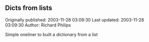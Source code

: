 ## Dicts from lists 
Originally published: 2003-11-28 03:09:30 
Last updated: 2003-11-28 03:09:30 
Author: Richard Philips 
 
Simple oneliner to built a dictionary from a list